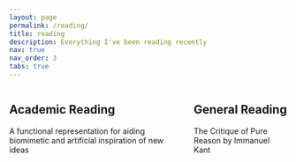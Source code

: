 ```yaml
---
layout: page
permalink: /reading/
title: reading
description: Everything I've been reading recently
nav: true
nav_order: 3
tabs: true
---
```


<div class="columns">
    <div class="column">
        <h2> Academic Reading</h2>
        <u1>
            A functional representation for aiding biomimetic and artificial inspiration of new ideas
        </u1>
    </div>
    <div class="column">
        <h2> General Reading </h2>
        <u1>
            The Critique of Pure Reason by Immanuel Kant
        </u1>    
    </div>        
</div>
